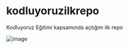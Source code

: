 # kodluyoruzilkrepo
Kodluyoruz Eğitimi kapsamında açtığım ilk repo


![image](https://user-images.githubusercontent.com/89026277/234669347-87a9cc40-058f-463c-90b5-78abe9ed9559.png)
